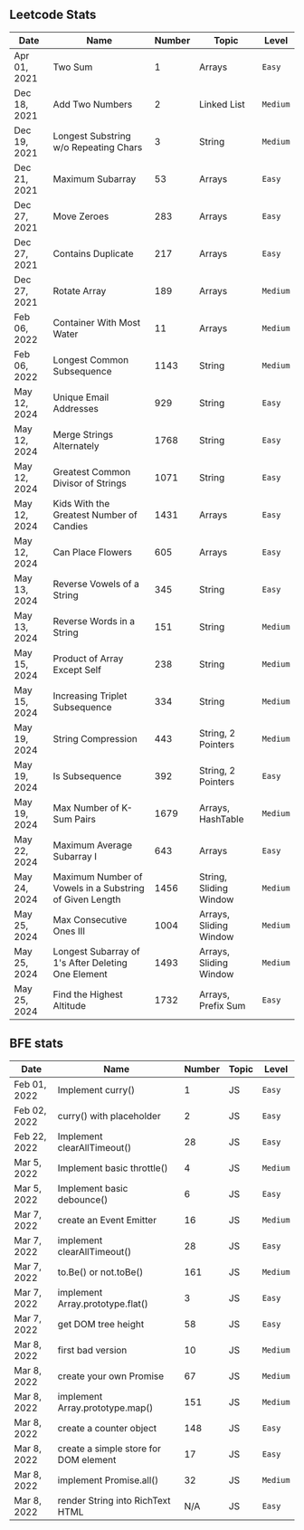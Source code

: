 ## Leetcode Stats

| Date         | Name                                                    | Number | Topic                  | Level    |
| ------------ | ------------------------------------------------------- | ------ | ---------------------- | -------- |
| Apr 01, 2021 | Two Sum                                                 | 1      | Arrays                 | `Easy`   |
| Dec 18, 2021 | Add Two Numbers                                         | 2      | Linked List            | `Medium` |
| Dec 19, 2021 | Longest Substring w/o Repeating Chars                   | 3      | String                 | `Medium` |
| Dec 21, 2021 | Maximum Subarray                                        | 53     | Arrays                 | `Easy`   |
| Dec 27, 2021 | Move Zeroes                                             | 283    | Arrays                 | `Easy`   |
| Dec 27, 2021 | Contains Duplicate                                      | 217    | Arrays                 | `Easy`   |
| Dec 27, 2021 | Rotate Array                                            | 189    | Arrays                 | `Medium` |
| Feb 06, 2022 | Container With Most Water                               | 11     | Arrays                 | `Medium` |
| Feb 06, 2022 | Longest Common Subsequence                              | 1143   | String                 | `Medium` |
| May 12, 2024 | Unique Email Addresses                                  | 929    | String                 | `Easy`   |
| May 12, 2024 | Merge Strings Alternately                               | 1768   | String                 | `Easy`   |
| May 12, 2024 | Greatest Common Divisor of Strings                      | 1071   | String                 | `Easy`   |
| May 12, 2024 | Kids With the Greatest Number of Candies                | 1431   | Arrays                 | `Easy`   |
| May 12, 2024 | Can Place Flowers                                       | 605    | Arrays                 | `Easy`   |
| May 13, 2024 | Reverse Vowels of a String                              | 345    | String                 | `Easy`   |
| May 13, 2024 | Reverse Words in a String                               | 151    | String                 | `Medium` |
| May 15, 2024 | Product of Array Except Self                            | 238    | String                 | `Medium` |
| May 15, 2024 | Increasing Triplet Subsequence                          | 334    | String                 | `Medium` |
| May 19, 2024 | String Compression                                      | 443    | String, 2 Pointers     | `Medium` |
| May 19, 2024 | Is Subsequence                                          | 392    | String, 2 Pointers     | `Easy`   |
| May 19, 2024 | Max Number of K-Sum Pairs                               | 1679   | Arrays, HashTable      | `Medium` |
| May 22, 2024 | Maximum Average Subarray I                              | 643    | Arrays                 | `Easy`   |
| May 24, 2024 | Maximum Number of Vowels in a Substring of Given Length | 1456   | String, Sliding Window | `Medium` |
| May 25, 2024 | Max Consecutive Ones III                                | 1004   | Arrays, Sliding Window | `Medium` |
| May 25, 2024 | Longest Subarray of 1's After Deleting One Element      | 1493   | Arrays, Sliding Window | `Medium` |
| May 25, 2024 | Find the Highest Altitude                               | 1732   | Arrays, Prefix Sum     | `Easy`   |

## BFE stats

| Date         | Name                                  | Number | Topic | Level    |
| ------------ | ------------------------------------- | ------ | ----- | -------- |
| Feb 01, 2022 | Implement curry()                     | 1      | JS    | `Easy`   |
| Feb 02, 2022 | curry() with placeholder              | 2      | JS    | `Easy`   |
| Feb 22, 2022 | Implement clearAllTimeout()           | 28     | JS    | `Easy`   |
| Mar 5, 2022  | Implement basic throttle()            | 4      | JS    | `Medium` |
| Mar 5, 2022  | Implement basic debounce()            | 6      | JS    | `Easy`   |
| Mar 7, 2022  | create an Event Emitter               | 16     | JS    | `Medium` |
| Mar 7, 2022  | implement clearAllTimeout()           | 28     | JS    | `Easy`   |
| Mar 7, 2022  | to.Be() or not.toBe()                 | 161    | JS    | `Medium` |
| Mar 7, 2022  | implement Array.prototype.flat()      | 3      | JS    | `Easy`   |
| Mar 7, 2022  | get DOM tree height                   | 58     | JS    | `Easy`   |
| Mar 8, 2022  | first bad version                     | 10     | JS    | `Medium` |
| Mar 8, 2022  | create your own Promise               | 67     | JS    | `Medium` |
| Mar 8, 2022  | implement Array.prototype.map()       | 151    | JS    | `Medium` |
| Mar 8, 2022  | create a counter object               | 148    | JS    | `Easy`   |
| Mar 8, 2022  | create a simple store for DOM element | 17     | JS    | `Easy`   |
| Mar 8, 2022  | implement Promise.all()               | 32     | JS    | `Medium` |
| Mar 8, 2022  | render String into RichText HTML      | N/A    | JS    | `Easy`   |
